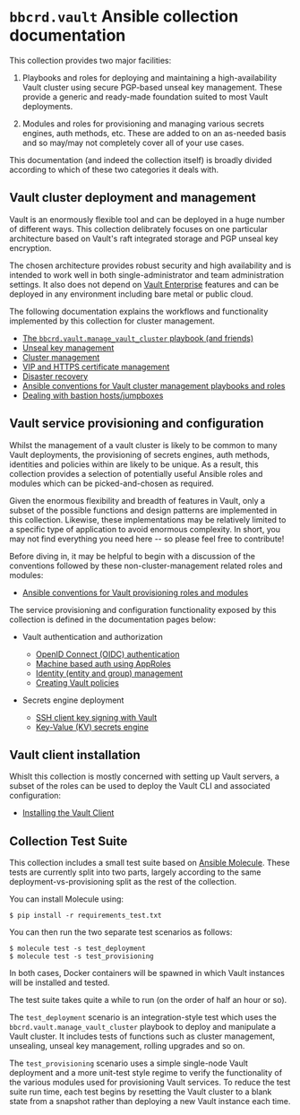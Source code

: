 `bbcrd.vault` Ansible collection documentation
==============================================

This collection provides two major facilities:

1. Playbooks and roles for deploying and maintaining a high-availability Vault
   cluster using secure PGP-based unseal key management. These provide a
   generic and ready-made foundation suited to most Vault deployments.

2. Modules and roles for provisioning and managing various secrets engines,
   auth methods, etc. These are added to on an as-needed basis and so may/may
   not completely cover all of your use cases.

This documentation (and indeed the collection itself) is broadly divided
according to which of these two categories it deals with.


Vault cluster deployment and management
---------------------------------------

Vault is an enormously flexible tool and can be deployed in a huge number of
different ways. This collection delibrately focuses on one particular
architecture based on Vault's raft integrated storage and PGP unseal key
encryption.

The chosen architecture provides robust security and high availability and is
intended to work well in both single-administrator and team administration
settings.  It also does not depend on [Vault
Enterprise](https://developer.hashicorp.com/vault/docs/enterprise) features and
can be deployed in any environment including bare metal or public cloud.

The following documentation explains the workflows and functionality
implemented by this collection for cluster management.

* [The `bbcrd.vault.manage_vault_cluster` playbook (and friends)](./manage_vault_cluster_playbook.md)
* [Unseal key management](./unseal_key_management.md)
* [Cluster management](./cluster_management.md)
* [VIP and HTTPS certificate management](./vip_and_https_certificate_management.md)
* [Disaster recovery](./disaster_recovery.md)
* [Ansible conventions for Vault cluster management playbooks and
  roles](./ansible_cluster_management_conventions.md)
* [Dealing with bastion hosts/jumpboxes](./bastion_hosts.md)


Vault service provisioning and configuration
--------------------------------------------

Whilst the management of a vault cluster is likely to be common to many Vault
deployments, the provisioning of secrets engines, auth methods, identities and
policies within are likely to be unique. As a result, this collection provides a
selection of potentially useful Ansible roles and modules which can be
picked-and-chosen as required.

Given the enormous flexibility and breadth of features in Vault, only a subset
of the possible functions and design patterns are implemented in this
collection.  Likewise, these implementations may be relatively limited to a
specific type of application to avoid enormous complexity. In short, you may
not find everything you need here -- so please feel free to contribute!

Before diving in, it may be helpful to begin with a discussion of the
conventions followed by these non-cluster-management related roles and modules:

* [Ansible conventions for Vault provisioning roles and
  modules](./ansible_provisioning_conventions.md)

The service provisioning and configuration functionality exposed by this
collection is defined in the documentation pages below:

* Vault authentication and authorization
  * [OpenID Connect (OIDC) authentication](./oidc_auth.md)
  * [Machine based auth using AppRoles](./machine_approle_auth.md)
  * [Identity (entity and group) management](./identity_modules.md)
  * [Creating Vault policies](./creating_policies.md)

* Secrets engine deployment
  * [SSH client key signing with Vault](./ssh_client_key_signing.md)
  * [Key-Value (KV) secrets engine](./kv.md)


Vault client installation
-------------------------

Whislt this collection is mostly concerned with setting up Vault servers, a
subset of the roles can be used to deploy the Vault CLI and associated
configuration:

* [Installing the Vault Client](./vault_client.md)



Collection Test Suite
---------------------

This collection includes a small test suite based on [Ansible
Molecule](https://ansible.readthedocs.io/projects/molecule/). These tests are
currently split into two parts, largely according to the same
deployment-vs-provisioning split as the rest of the collection.

You can install Molecule using:

    $ pip install -r requirements_test.txt

You can then run the two separate test scenarios as follows:

    $ molecule test -s test_deployment
    $ molecule test -s test_provisioning

In both cases, Docker containers will be spawned in which Vault instances will
be installed and tested.

The test suite takes quite a while to run (on the order of half an hour or so).

The `test_deployment` scenario is an integration-style test which uses the
`bbcrd.vault.manage_vault_cluster` playbook to deploy and manipulate a Vault
cluster. It includes tests of functions such as cluster management, unsealing,
unseal key management, rolling upgrades and so on.

The `test_provisioning` scenario uses a simple single-node Vault deployment and
a more unit-test style regime to verify the functionality of the various
modules used for provisioning Vault services. To reduce the test suite run
time, each test begins by resetting the Vault cluster to a blank state from a
snapshot rather than deploying a new Vault instance each time.
